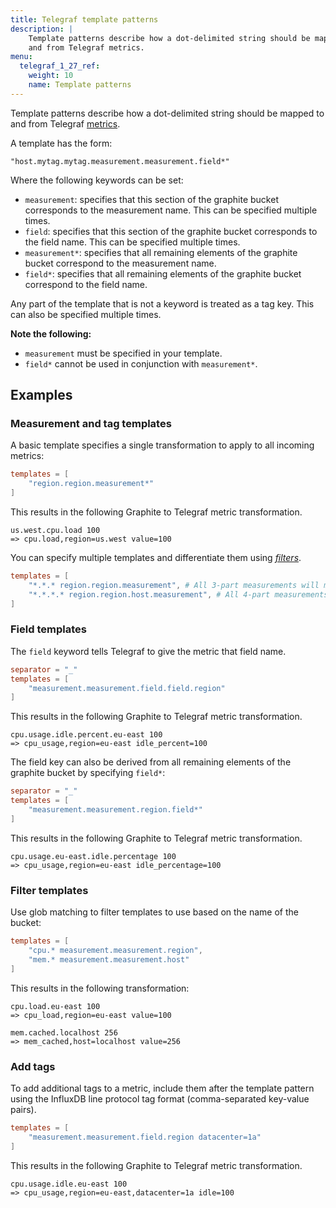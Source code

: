 ```yaml
---
title: Telegraf template patterns
description: |
    Template patterns describe how a dot-delimited string should be mapped to
    and from Telegraf metrics.
menu:
  telegraf_1_27_ref:
    weight: 10
    name: Template patterns
---
```


Template patterns describe how a dot-delimited string should be mapped to
and from Telegraf [metrics](/telegraf/v1.27/metrics/).

A template has the form:

```text
"host.mytag.mytag.measurement.measurement.field*"
```

Where the following keywords can be set:

- `measurement`: specifies that this section of the graphite bucket corresponds
  to the measurement name. This can be specified multiple times.
- `field`: specifies that this section of the graphite bucket corresponds
  to the field name. This can be specified multiple times.
- `measurement*`: specifies that all remaining elements of the graphite bucket
  correspond to the measurement name.
- `field*`: specifies that all remaining elements of the graphite bucket
  correspond to the field name.

Any part of the template that is not a keyword is treated as a tag key. This
can also be specified multiple times.

**Note the following:**

- `measurement` must be specified in your template.
- `field*` cannot be used in conjunction with `measurement*`.

## Examples

### Measurement and tag templates

A basic template specifies a single transformation to apply to all
incoming metrics:

```toml
templates = [
    "region.region.measurement*"
]
```

This results in the following Graphite to Telegraf metric transformation.

```text
us.west.cpu.load 100
=> cpu.load,region=us.west value=100
```

You can specify multiple templates and differentiate them using _[filters](#filter-templates)_.

```toml
templates = [
    "*.*.* region.region.measurement", # All 3-part measurements will match this one.
    "*.*.*.* region.region.host.measurement", # All 4-part measurements will match this one.
]
```

### Field templates

The `field` keyword tells Telegraf to give the metric that field name.

```toml
separator = "_"
templates = [
    "measurement.measurement.field.field.region"
]
```

This results in the following Graphite to Telegraf metric transformation.

```text
cpu.usage.idle.percent.eu-east 100
=> cpu_usage,region=eu-east idle_percent=100
```

The field key can also be derived from all remaining elements of the graphite
bucket by specifying `field*`:

```toml
separator = "_"
templates = [
    "measurement.measurement.region.field*"
]
```

This results in the following Graphite to Telegraf metric transformation.

```text
cpu.usage.eu-east.idle.percentage 100
=> cpu_usage,region=eu-east idle_percentage=100
```

### Filter templates

Use glob matching to filter templates to use based on the name of the bucket:

```toml
templates = [
    "cpu.* measurement.measurement.region",
    "mem.* measurement.measurement.host"
]
```

This results in the following transformation:

```text
cpu.load.eu-east 100
=> cpu_load,region=eu-east value=100

mem.cached.localhost 256
=> mem_cached,host=localhost value=256
```

### Add tags

To add additional tags to a metric, include them after the template pattern
using the InfluxDB line protocol tag format (comma-separated key-value pairs).

```toml
templates = [
    "measurement.measurement.field.region datacenter=1a"
]
```

This results in the following Graphite to Telegraf metric transformation.

```text
cpu.usage.idle.eu-east 100
=> cpu_usage,region=eu-east,datacenter=1a idle=100
```

[metrics]: /docs/METRICS.md